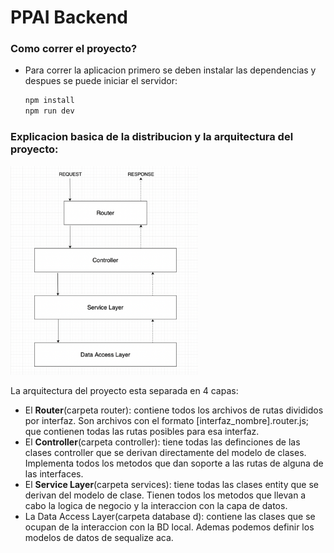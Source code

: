 # PPAI Backend

### Como correr el proyecto?

- Para correr la aplicacion primero se deben instalar las dependencias y despues se puede iniciar el servidor:

  ```bash
  npm install
  npm run dev
  ```

### **Explicacion basica de la distribucion y la arquitectura del proyecto**:

<img src="images/README/1715470819302.png" width="300">

La arquitectura del proyecto esta separada en 4 capas:

- El **Router**(carpeta router): contiene todos los archivos de rutas divididos por interfaz. Son archivos con el formato [interfaz_nombre].router.js; que contienen todas las rutas posibles para esa interfaz.
- El **Controller**(carpeta controller): tiene todas las definciones de las clases controller que se derivan directamente del modelo de clases. Implementa todos los metodos que dan soporte a las rutas de alguna de las interfaces.
- El **Service Layer**(carpeta services): tiene todas las clases entity que se derivan del modelo de clase. Tienen todos los metodos que llevan a cabo la logica de negocio y la interaccion con la capa de datos.
- La Data Access Layer(carpeta database d): contiene las clases que se ocupan de la interaccion con la BD local. Ademas podemos definir los modelos de datos de sequalize aca.

